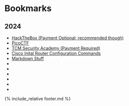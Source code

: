 # Bookmarks
## 2024
* [HackTheBox (Payment Optional; recommended though)](https://app.hackthebox.com/)
* [PicoCTF](https://picoctf.org/)
* [TCM Security Academy (Payment Required)](https://academy.tcm-sec.com/)
* [Cisco Inital Router Configuration Commands](ciscorouter)
* [Markdown Stuff](markdownStuff)
* []()
* []()
* []()
* []()
* []()
* []()

{% include_relative footer.md %}
